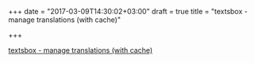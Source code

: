 +++
date = "2017-03-09T14:30:02+03:00"
draft = true
title = "textsbox - manage translations (with cache)"

+++

<p><a href="https://github.com/pagedegeek/textsbox">textsbox - manage translations (with cache)</a></p>
